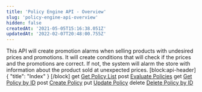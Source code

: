 ```yaml
---
title: 'Policy Engine API - Overview'
slug: 'policy-engine-api-overview'
hidden: false
createdAt: '2021-05-05T15:16:38.051Z'
updatedAt: '2022-02-07T20:48:00.755Z'
---
```


This API will create promotion alarms when selling products with undesired prices and promotions. It will create conditions that will check if the prices and the promotions are correct. If not, the system will alarm the store with information about the product sold at unexpected prices.
[block:api-header]
{
"title": "Index"
}
[/block]
<span class="api pg-type type-get">get</span> [Get Policy List](SkuServiceTypeId)
<span class="api pg-type type-post">post</span> [Evaluate Policies](https://developers.vtex.com/vtex-rest-api/reference/policy_evaluate)
<span class="api pg-type type-get">get</span> [Get Policy by ID](https://developers.vtex.com/vtex-rest-api/reference/policy_get)
<span class="api pg-type type-post">post</span> [Create Policy](https://developers.vtex.com/vtex-rest-api/reference/policy_createorupdate)
<span class="api pg-type type-put">put</span> [Update Policy](https://developers.vtex.com/vtex-rest-api/reference/put_api-policy-engine-policies-id)
<span class="api pg-type type-delete">delete</span> [Delete Policy by ID](https://developers.vtex.com/vtex-rest-api/reference/policy_delete)
